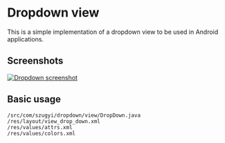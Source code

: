 Dropdown view
========
This is a simple implementation of a dropdown view to be used in Android applications. 

Screenshots
-----------
[![Dropdown screenshot](https://github.com/szugyi/DropDown/raw/master/screenshots/shot1.png)](#Screenshot)

Basic usage
-----------
	/src/com/szugyi/dropdown/view/DropDown.java
	/res/layout/view_drop_down.xml
	/res/values/attrs.xml
	/res/values/colors.xml